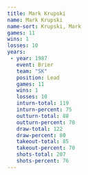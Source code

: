 ```yaml
---
title: Mark Krupski
name: Mark Krupski
name-sort: Krupski, Mark
games: 11
wins: 1
losses: 10
years:
 - year: 1987
   event: Brier
   team: "SK"
   position: Lead
   games: 11
   wins: 1
   losses: 10
   inturn-total: 119
   inturn-percent: 75
   outturn-total: 88
   outturn-percent: 78
   draw-total: 122
   draw-percent: 80
   takeout-total: 85
   takeout-percent: 70
   shots-total: 207
   shots-percent: 76
---
```

